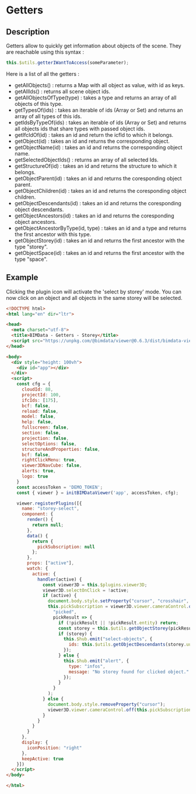 # Getters

## Description

Getters allow to quickly get information about objects of the scene. They are reachable using this syntax :

```javascript
this.$utils.getterIWantToAccess(someParameter);
```

Here is a list of all the getters :
- getAllObjects() : returns a Map with all object as value, with id as keys.
- getAllIds() : returns all scene object ids.
- getAllObjectsOfType(type) : takes a type and returns an array of all objects of this type.
- getTypesOf(ids) : takes an iterable of ids (Array or Set) and returns an array of all types of this ids.
- getIdsByTypeOf(ids) : takes an iterable of ids (Array or Set) and returns all objects ids that share types with passed object ids.
- getIfcIdOf(id) : takes an id and return the icfId to which it belongs.
- getObject(id) : takes an id and returns the corresponding object.
- getObjectName(id) : takes an id and returns the corresponding object name.
- getSelectedObjectIds() : returns an array of all selected Ids.
- getStructureOf(id) : takes an id and returns the structure to which it belongs.
- getObjectParent(id) : takes an id and returns the coresponding object parent.
- getObjectChildren(id) : takes an id and returns the coresponding object children.
- getObjectDescendants(id) : takes an id and returns the coresponding object descendants.
- getObjectAncestors(id) : takes an id and returns the coresponding object ancestors.
- getObjectAncestorByType(id, type) : takes an id and a type and returns the first ancestor with this type.
- getObjectStorey(id) : takes an id and returns the first ancestor with the type "storey".
- getObjectSpace(id) : takes an id and returns the first ancestor with the type "space".

## Example

Clicking the plugin icon will activate the 'select by storey' mode. You can now click on an object and all objects in the same storey will be selected.

```html
<!DOCTYPE html>
<html lang="en" dir="ltr">

<head>
  <meta charset="utf-8">
  <title>BIMData - Getters - Storey</title>
  <script src="https://unpkg.com/@bimdata/viewer@0.6.3/dist/bimdata-viewer.min.js" charset="utf-8"></script>
</head>

<body>
  <div style="height: 100vh">
    <div id="app"></div>
  </div>
  <script>
    const cfg = {
      cloudId: 88,
      projectId: 100,
      ifcIds: [175],
      bcf: false,
      reload: false,
      model: false,
      help: false,
      fullscreen: false,
      section: false,
      projection: false,
      selectOptions: false,
      structureAndProperties: false,
      bcf: false,
      rightClickMenu: true,
      viewer3DNavCube: false,
      alerts: true,
      logo: true
    }
    const accessToken = 'DEMO_TOKEN';
    const { viewer } = initBIMDataViewer('app', accessToken, cfg);

    viewer.registerPlugins([{
      name: "storey-select",
      component: {
        render() {
          return null;
        },
        data() {
          return {
            pickSubscription: null
          };
        },
        props: ["active"],
        watch: {
          active: {
            handler(active) {
              const viewer3D = this.$plugins.viewer3D;
              viewer3D.selectOnClick = !active;
              if (active) {
                document.body.style.setProperty("cursor", "crosshair", "important");
                this.pickSubscription = viewer3D.viewer.cameraControl.on(
                  "picked",
                  pickResult => {
                    if (!pickResult || !pickResult.entity) return;
                    const storey = this.$utils.getObjectStorey(pickResult.entity.id);
                    if (storey) {
                      this.$hub.emit("select-objects", {
                        ids: this.$utils.getObjectDescendants(storey.uuid).map(object => object.uuid)
                      });
                    } else {
                      this.$hub.emit("alert", {
                        type: "infos",
                        message: "No storey found for clicked object."
                      });
                    }
                  }
                );
              } else {
                document.body.style.removeProperty("cursor");
                viewer3D.viewer.cameraControl.off(this.pickSubscription);
              }
            }
          }
        }
      },
      display: {
        iconPosition: "right"
      },
      keepActive: true
    }])
  </script>
</body>

</html>
```
